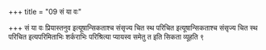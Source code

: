 +++
title = "09 सं या वः"

+++
सं या वः प्रियास्तनुव इत्यूषान्सिकताश्च संसृज्य चित स्थ परिचित इत्यूषान्सिकताश्च संसृज्य चित स्थ परिचित इत्यपरिमिताभिः शर्कराभिः परिश्रित्या प्यायस्व समेतु त इति सिकता व्यूहति ९